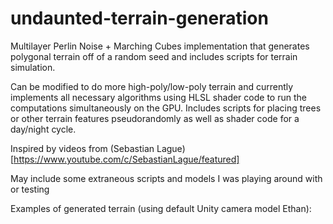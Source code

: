 # undaunted-terrain-generation
Multilayer Perlin Noise + Marching Cubes implementation that generates polygonal terrain off of a random seed and includes scripts for terrain simulation.

Can be modified to do more high-poly/low-poly terrain and currently implements all necessary algorithms using HLSL shader code to run the computations simultaneously on the GPU. Includes scripts for placing trees or other terrain features pseudorandomly as well as shader code for a day/night cycle.

Inspired by videos from (Sebastian Lague)[https://www.youtube.com/c/SebastianLague/featured]

May include some extraneous scripts and models I was playing around with or testing

Examples of generated terrain (using default Unity camera model Ethan):

